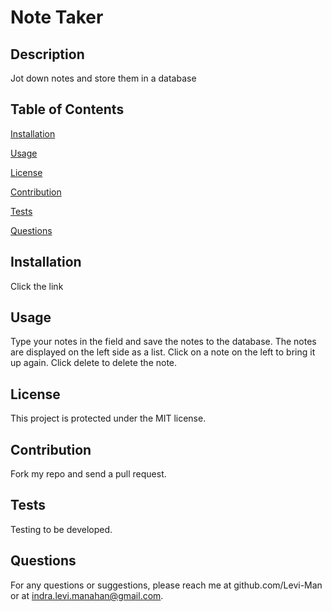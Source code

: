 
# Note Taker

## Description
Jot down notes and store them in a database

## Table of Contents

[Installation](#installation)

[Usage](#usage)

[License](#license)

[Contribution](#contribution)

[Tests](#tests)

[Questions](#questions)

## Installation
Click the link

## Usage
Type your notes in the field and save the notes to the database. The notes are displayed on the left side as a list. Click on a note on the left to bring it up again.  Click delete to delete the note. 

## License
This project is protected under the MIT license.

## Contribution
Fork my repo and send a pull request.

## Tests
Testing to be developed.

## Questions
For any questions or suggestions, please reach me at github.com/Levi-Man or at indra.levi.manahan@gmail.com.
